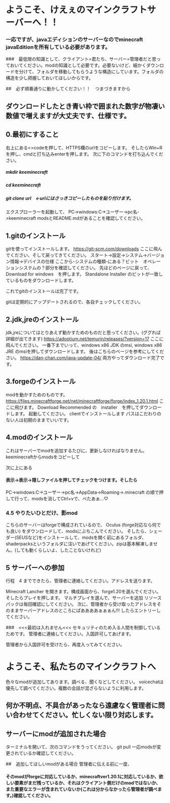 # **ようこそ、けえぇのマインクラフトサーバーへ！！**

### 一応ですが、javaエディションのサーバーなのでminecraft javaEditionを所有している必要があります。


###　最低限の知識として、クライアント=君たち、サーバー=管理者だと思っておいてください。modの知識として必要です。必要ないけど、細かくダウンロードを分けて、フォルダを移動してもらうような構造にしています。フォルダの構造を少し把握しておいてほしいからです。


##　必ず順番通りに動かしてください！！　つまづきますから
## ダウンロードしたとき青い枠で囲まれた数字が物凄い数値で増えますが大丈夫です、仕様です。



## 0.最初にすること
右上にある<>codeを押して、HTTPS欄のurlをコピーします。
そしたらWin+Rを押し、cmdと打ち込みenterを押します。
次に下のコマンドを打ち込んでください。

##### mkdir keeminecraft
##### cd keeminecraft
##### git clone url　<-urlにはさっきコピーしたものを貼り付けます。
エクスプローラーを起動して、
PC->windows:C->ユーザー->pc名->keeminecraft
modsとREADME.mdがあることを確認してください。



## 1.gitのインストール
gitを使ってインストールします。
https://git-scm.com/downloads
ここに飛んでください、そして戻ってきてください。
スタート->設定->システム->バージョン情報->デバイスの仕様
ここから-システムの種類-にある？ビット　オペレーションシステムの？部分を確認してください。
先ほどのページに戻って、Download for windows　を押します。
Standalone Installer のビットが一致しているものをダウンロードします。

これでgitのインストールは完了です。

gitは定期的にアップデートされるので、各自チェックしてください。



## 2.jdk,jreのインストール
jdk,jreについてはとりあえず動かすためのものだと思ってください。(ググれば詳細が出てきます)
https://adoptium.net/temurin/releases/?version=17
ここに飛んでください。
一番下までいって、windows x86 JDK のmsi, windows x86 JRE のmsiを押してダウンロードします。
後はこちらのページを参考にしてください。
https://dan-chan.com/java-update-04/
両方やってダウンロード完了です。



## 3.forgeのインストール
modを動かすためのものです。
https://files.minecraftforge.net/net/minecraftforge/forge/index_1.20.1.html
ここに飛びます。
Download Recommended の　installer　を押してダウンロードします。
起動してください。
clientでインストールします
パスはこだわりのない人は初期のままでいいです。



## 4.modのインストール
これはサーバーでmodを追加するたびに、更新しなければなりません。
keeminecraftからmodsをコピーして

次に上にある
#### 表示->表示->隠しファイルを押してチェックをつけます。そしたら
PC->windows:C->ユーザー->pc名->AppData->Roaming->.minecraft
の順で押して行って、modsを消してCtrl+vで、べたあぁ...♡



### 4.5 やりたいひとだけ、影mod
こちらのサーバーはforgeで構成されているので、
Oculus (forge対応なら何でも良い)
をダウンロードして、modsにぶちこんでください。
そしたら、シェーダー(SEUSなど)をインストールして、modsを開く前にあるフォルダ、shaderpacksというフォルダに注いであげてください。zipは基本解凍しません。(しても動くらしいよ、したことないけれど)



## 5 サーバーへの参加
行程　4 までできたら、管理者に連絡してください。アドレスを送ります。

Minecraft Lancher を開きます。構成画面から、forge1.20を選んでください。そしたらプレイを押します。
マルチプレイを選んで、サーバーを追加
リソースパックは毎回確認にしてください。
次に、管理者から受け取ったアドレスをそのままサーバーアドレスのところにぱああああぁぁぁん!!!
したらエントリーしてください。

###　<<<最初は入れません<<< セキュリティのため入る人間を制御しているためです。
管理者に連絡してください。入国許可してあげます。

管理者から入国許可を受けたら、再度入ってみてください。




# ようこそ、私たちのマインクラフトへ
色々なmodが追加してあります。調べる、聞くなどしてください。
voicechatは優先して調べてください。複数の会話が混ざらないように利用します。




## 何か不明点、不具合があったなら遠慮なく管理者に問い合わせてください。忙しくない限り対応します。

## サーバーにmodが追加された場合
ターミナルを開いて、次のコマンドをうってください。
git pull
一応modsが変更されているか確認してください。

##　追加してほしいmodがある場合
管理者に伝える前に一度、
#### そのmodがforgeに対応しているか、minecraftver1.20.1に対応しているか、欲しい要素がまだ残っているか、それはクライアント側だけのmodではないか、また重要なエラーが含まれていないか(これは分からなかったら管理者が調べます。)確認してください。

